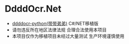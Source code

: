 ﻿# DdddOcr.Net
- [ddddocr-python(带带弟弟)](https://github.com/sml2h3/ddddocr) C#/NET移植版
- 请勿违反所在地区法律法规 合理合法使用本项目
- 本项目仅作为移植项目未经过大量测试 生产环境谨慎使用